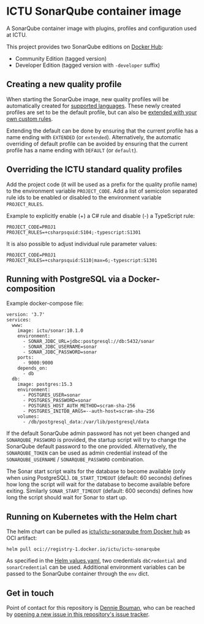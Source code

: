 # ICTU SonarQube container image

A SonarQube container image with plugins, profiles and configuration used at ICTU.

This project provides two SonarQube editions on [Docker Hub](https://hub.docker.com/r/ictu/sonar/tags):

* Community Edition (tagged version)
* Developer Edition (tagged version with `-developer` suffix)


## Creating a new quality profile

When starting the SonarQube image, new quality profiles will be automatically created for [supported languages](https://github.com/ICTU/sonar/blob/master/src/config.json).
These newly created profiles are set to be the default profile, but can also be [extended with your own custom rules](https://docs.sonarsource.com/sonarqube/latest/instance-administration/quality-profiles/#extending-a-quality-profile).

Extending the default can be done by ensuring that the current profile has a name ending with `EXTENDED` (or `extended`).
Alternatively, the automatic overriding of default profile can be avoided by ensuring that the current profile has a name ending with `DEFAULT` (or `default`).


## Overriding the ICTU standard quality profiles

Add the project code (it will be used as a prefix for the quality profile name) to the environment variable `PROJECT_CODE`.
Add a list of semicolon separated rule ids to be enabled or disabled to the environment variable `PROJECT_RULES`.

Example to explicitly enable (+) a C# rule and disable (-) a TypeScript rule:

    PROJECT_CODE=PROJ1
    PROJECT_RULES=+csharpsquid:S104;-typescript:S1301

It is also possible to adjust individual rule parameter values:

    PROJECT_CODE=PROJ1
    PROJECT_RULES=+csharpsquid:S110|max=6;-typescript:S1301


## Running with PostgreSQL via a Docker-composition

Example docker-compose file:

    version: '3.7'
    services:
      www:
        image: ictu/sonar:10.1.0
        environment:
          - SONAR_JDBC_URL=jdbc:postgresql://db:5432/sonar
          - SONAR_JDBC_USERNAME=sonar
          - SONAR_JDBC_PASSWORD=sonar
        ports:
          - 9000:9000
        depends_on:
          - db
      db:
        image: postgres:15.3
        environment:
          - POSTGRES_USER=sonar
          - POSTGRES_PASSWORD=sonar
          - POSTGRES_HOST_AUTH_METHOD=scram-sha-256
          - POSTGRES_INITDB_ARGS=--auth-host=scram-sha-256
        volumes:
          - /db/postgresql_data:/var/lib/postgresql/data


If the default SonarQube admin password has not yet been changed and `SONARQUBE_PASSWORD` is provided, the startup script will try to change the SonarQube default password to the one provided.
Alternatively, the `SONARQUBE_TOKEN` can be used as admin credential instead of the `SONARQUBE_USERNAME` / `SONARQUBE_PASSWORD` combination.

The Sonar start script waits for the database to become available (only when using PostgreSQL).
`DB_START_TIMEOUT` (default: 60 seconds) defines how long the script will wait for the database to become available before exiting.
Similarly `SONAR_START_TIMEOUT` (default: 600 seconds) defines how long the script should wait for Sonar to start up.


## Running on Kubernetes with the Helm chart

The helm chart can be pulled as [ictu/ictu-sonarqube from Docker hub](https://hub.docker.com/r/ictu/ictu-sonarqube/tags) as OCI artifact:
```
helm pull oci://registry-1.docker.io/ictu/ictu-sonarqube
```

As specified in the [Helm values.yaml](https://github.com/ICTU/sonar/blob/master/helm/values.yaml), two credentials `dbCredential` and `sonarCredential` can be used.
Additional environment variables can be passed to the SonarQube container through the `env` dict.

## Get in touch

Point of contact for this repository is [Dennie Bouman](https://github.com/denniebouman), who can be reached by [opening a new issue in this repository's issue tracker](https://github.com/ICTU/sonar/issues/new).
